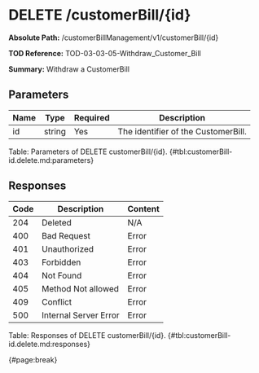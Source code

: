 <!--
    ATTENTION: This file was generated via gradle!
               Do NOT manually edit this file! Any such changes will be overwritten!
-->

# DELETE /customerBill/{id}

**Absolute Path:** /customerBillManagement/v1/customerBill/{id}

**TOD Reference:** TOD-03-03-05-Withdraw_Customer_Bill

**Summary:** Withdraw a CustomerBill

## Parameters

| Name | Type | Required | Description |
| ------ | ------ | --- | ------------ |
| id | string | Yes | The identifier of the CustomerBill. |

Table: Parameters of DELETE customerBill/{id}. {#tbl:customerBill-id.delete.md:parameters}

## Responses

| Code | Description | Content |
|------|-------------|---------|
| 204 | Deleted | N/A |
| 400 | Bad Request | Error |
| 401 | Unauthorized | Error |
| 403 | Forbidden | Error |
| 404 | Not Found | Error |
| 405 | Method Not allowed | Error |
| 409 | Conflict | Error |
| 500 | Internal Server Error | Error |

Table: Responses of DELETE customerBill/{id}. {#tbl:customerBill-id.delete.md:responses}

{#page:break}
